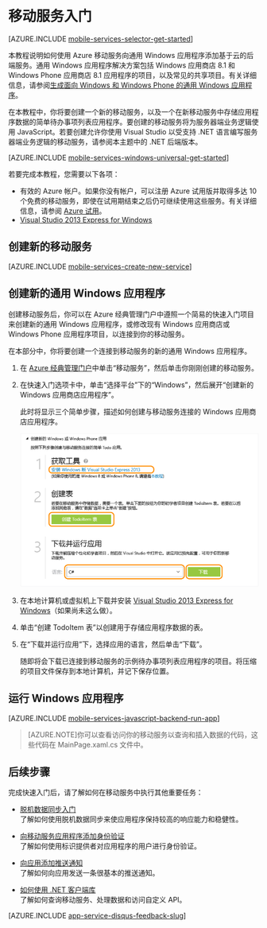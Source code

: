 <properties
	pageTitle="适用于 Windows 应用商店应用的移动服务入门 (C#) | Microsoft Azure"
	description="按照本教程开始使用 Azure 移动服务通过 C# 进行 Windows 应用商店开发。"
	services="mobile-services"
	documentationCenter="windows"
	authors="ggailey777"
	manager="dwrede"
	editor=""/>

<tags
	ms.service="mobile-services"
	ms.date="05/11/2016"
	wacn.date="06/13/2016"/>

# <a name="getting-started"> </a>移动服务入门

[AZURE.INCLUDE [mobile-services-selector-get-started](../includes/mobile-services-selector-get-started.md)]


本教程说明如何使用 Azure 移动服务向通用 Windows 应用程序添加基于云的后端服务。通用 Windows 应用程序解决方案包括 Windows 应用商店 8.1 和 Windows Phone 应用商店 8.1 应用程序的项目，以及常见的共享项目。有关详细信息，请参阅[生成面向 Windows 和 Windows Phone 的通用 Windows 应用程序](http://msdn.microsoft.com/library/windows/apps/xaml/dn609832.aspx)。

在本教程中，你将要创建一个新的移动服务，以及一个在新移动服务中存储应用程序数据的简单待办事项列表应用程序。要创建的移动服务将为服务器端业务逻辑使用 JavaScript。若要创建允许你使用 Visual Studio 以受支持 .NET 语言编写服务器端业务逻辑的移动服务，请参阅本主题中的 .NET 后端版本。

[AZURE.INCLUDE [mobile-services-windows-universal-get-started](../includes/mobile-services-windows-universal-get-started.md)]

若要完成本教程，您需要以下各项：

* 有效的 Azure 帐户。如果你没有帐户，可以注册 Azure 试用版并取得多达 10 个免费的移动服务，即使在试用期结束之后仍可继续使用这些服务。有关详细信息，请参阅 [Azure 试用](/pricing/1rmb-trial)。
* [Visual Studio 2013 Express for Windows] 

## 创建新的移动服务

[AZURE.INCLUDE [mobile-services-create-new-service](../includes/mobile-services-create-new-service.md)]

## 创建新的通用 Windows 应用程序

创建移动服务后，你可以在 Azure 经典管理门户中遵照一个简易的快速入门项目来创建新的通用 Windows 应用程序，或修改现有 Windows 应用商店或 Windows Phone 应用程序项目，以连接到你的移动服务。

在本部分中，你将要创建一个连接到移动服务的新的通用 Windows 应用程序。

1.  在 [Azure 经典管理门户]中单击“移动服务”，然后单击你刚刚创建的移动服务。

   
2. 在快速入门选项卡中，单击“选择平台”下的“Windows”，然后展开“创建新的 Windows 应用商店应用程序”。

   	此时将显示三个简单步骤，描述如何创建与移动服务连接的 Windows 应用商店应用程序。

  	![移动服务快速入门步骤](./media/mobile-services-javascript-backend-windows-store-dotnet-get-started/mobile-quickstart-steps.png)

3. 在本地计算机或虚拟机上下载并安装 [Visual Studio 2013 Express for Windows]（如果尚未这么做）。

4. 单击“创建 TodoItem 表”以创建用于存储应用程序数据的表。

5. 在“下载并运行应用”下，选择应用的语言，然后单击“下载”。

  	随即将会下载已连接到移动服务的示例待办事项列表应用程序的项目。将压缩的项目文件保存到本地计算机，并记下保存位置。

## 运行 Windows 应用程序

[AZURE.INCLUDE [mobile-services-javascript-backend-run-app](../includes/mobile-services-javascript-backend-run-app.md)]

>[AZURE.NOTE]你可以查看访问你的移动服务以查询和插入数据的代码，这些代码在 MainPage.xaml.cs 文件中。

## 后续步骤
完成快速入门后，请了解如何在移动服务中执行其他重要任务：

* [脱机数据同步入门]  
  了解如何使用脱机数据同步来使应用程序保持较高的响应能力和稳健性。

* [向移动服务应用程序添加身份验证][Get started with authentication]  
  了解如何使用标识提供者对应用程序的用户进行身份验证。

* [向应用添加推送通知][Get started with push notifications]  
  了解如何向应用发送一条很基本的推送通知。

* [如何使用 .NET 客户端库](/documentation/articles/mobile-services-dotnet-how-to-use-client-library/)  
 了解如何查询移动服务、处理数据和访问自定义 API。

[AZURE.INCLUDE [app-service-disqus-feedback-slug](../includes/app-service-disqus-feedback-slug.md)]

<!-- Anchors. -->
[Getting started with Mobile Services]: #getting-started
[Create a new mobile service]: #create-new-service
[Define the mobile service instance]: #define-mobile-service-instance
[Next Steps]: #next-steps

<!-- Images. -->



<!-- URLs. -->

[脱机数据同步入门]: /documentation/articles/mobile-services-windows-store-dotnet-get-started-offline-data/
[Get started with authentication]: /documentation/articles/mobile-services-javascript-backend-windows-universal-dotnet-get-started-users/
[Get started with push notifications]: /documentation/articles/mobile-services-javascript-backend-windows-universal-dotnet-get-started-push/
[Visual Studio 2013 Express for Windows]: http://go.microsoft.com/fwlink/?LinkId=257546
[Mobile Services SDK]: http://go.microsoft.com/fwlink/?LinkId=257545
[Azure 经典管理门户]: https://manage.windowsazure.cn/
 

<!---HONumber=Mooncake_0118_2016-->